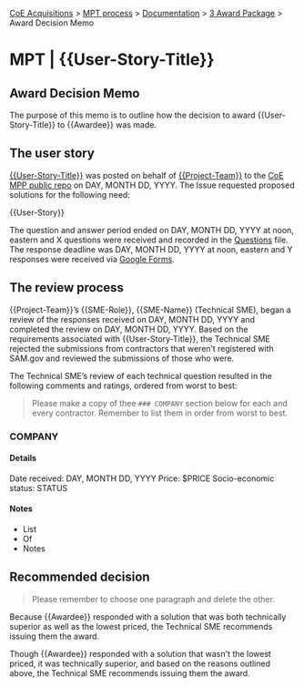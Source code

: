 [CoE Acquisitions](https://github.com/GSA/coe-acquisitions) > [MPT process](https://github.com/GSA/coe-mpt-process/) > [Documentation](https://github.com/GSA/coe-mpt-process/documentation/) > [3 Award Package](https://github.com/GSA/coe-mpt-process/documentation/3-award-package) > Award Decision Memo

# MPT | {{User-Story-Title}}
## Award Decision Memo

The purpose of this memo is to outline how the decision to award {{User-Story-Title}} to {{Awardee}} was made.

## The user story
[{{User-Story-Title}}](URL) was posted on behalf of [{{Project-Team}}](URL) to the [CoE MPP public repo](URL) on DAY, MONTH DD, YYYY. The Issue requested proposed solutions for the following need:

{{User-Story}}

The question and answer period ended on DAY, MONTH DD, YYYY at noon, eastern and X questions were received and recorded in the [Questions](URL) file. The response deadline was DAY, MONTH DD, YYYY at noon, eastern and Y responses were received via [Google Forms](URL).

## The review process
{{Project-Team}}’s {{SME-Role}}, {{SME-Name}} (Technical SME), began a review of the responses received on DAY, MONTH DD, YYYY and completed the review on DAY, MONTH DD, YYYY. Based on the requirements associated with {{User-Story-Title}}, the Technical SME rejected the submissions from contractors that weren’t registered with SAM.gov and reviewed the submissions of those who were.

The Technical SME’s review of each technical question resulted in the following comments and ratings, ordered from worst to best:

> Please make a copy of thee `### COMPANY` section below for each and every contractor. Remember to list them in order from worst to best.

### COMPANY
#### Details
Date received: DAY, MONTH DD, YYYY
Price: $PRICE
Socio-economic status: STATUS

#### Notes

* List
* Of
* Notes

## Recommended decision
> Please remember to choose one paragraph and delete the other.

Because {{Awardee}} responded with a solution that was both technically superior as well as the lowest priced, the Technical SME recommends issuing them the award.

Though {{Awardee}} responded with a solution that wasn't the lowest priced, it was technically superior, and based on the reasons outlined above, the Technical SME recommends issuing them the award.
